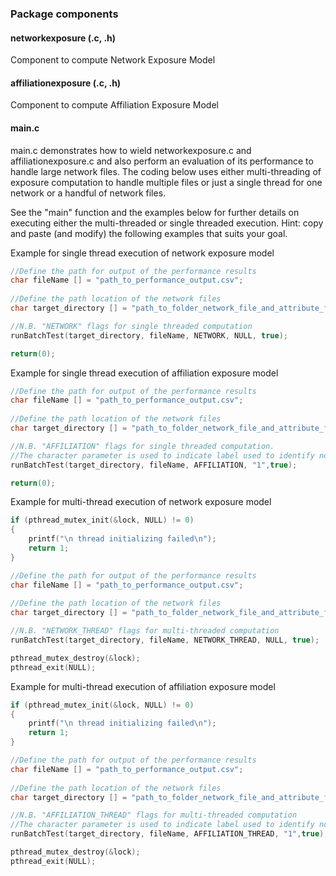 ### Package components

#### networkexposure (.c, .h)
Component to compute Network Exposure Model

#### affiliationexposure (.c, .h)
Component to compute Affiliation Exposure Model

#### main.c
main.c demonstrates how to wield networkexposure.c and affiliationexposure.c and also perform an evaluation of its performance to handle large network files. The coding below uses either multi-threading of exposure computation to handle multiple files or just a single thread for one network or a handful of network files. 

See the "main" function and the examples below for further details on executing either the multi-threaded or single threaded execution. Hint: copy and paste (and modify) the following examples that suits your goal.


Example for single thread execution of network exposure model

```C
//Define the path for output of the performance results
char fileName [] = "path_to_performance_output.csv";
    
//Define the path location of the network files
char target_directory [] = "path_to_folder_network_file_and_attribute_file";

//N.B. "NETWORK" flags for single threaded computation 
runBatchTest(target_directory, fileName, NETWORK, NULL, true);

return(0);
```
Example for single thread execution of affiliation exposure model

```C
//Define the path for output of the performance results
char fileName [] = "path_to_performance_output.csv";
    
//Define the path location of the network files
char target_directory [] = "path_to_folder_network_file_and_attribute_file";

//N.B. "AFFILIATION" flags for single threaded computation. 
//The character parameter is used to indicate label used to identify nodes that are in the first mode. 
runBatchTest(target_directory, fileName, AFFILIATION, "1",true);

return(0);
```

Example for multi-thread execution of network exposure model

```C
if (pthread_mutex_init(&lock, NULL) != 0)
{
	printf("\n thread initializing failed\n");
	return 1;
}

//Define the path for output of the performance results
char fileName [] = "path_to_performance_output.csv";
    
//Define the path location of the network files
char target_directory [] = "path_to_folder_network_file_and_attribute_file";

//N.B. "NETWORK_THREAD" flags for multi-threaded computation  
runBatchTest(target_directory, fileName, NETWORK_THREAD, NULL, true);

pthread_mutex_destroy(&lock);
pthread_exit(NULL);
```

Example for multi-thread execution of affiliation exposure model

```C
if (pthread_mutex_init(&lock, NULL) != 0)
{
	printf("\n thread initializing failed\n");
	return 1;
}

//Define the path for output of the performance results
char fileName [] = "path_to_performance_output.csv";
    
//Define the path location of the network files
char target_directory [] = "path_to_folder_network_file_and_attribute_file";

//N.B. "AFFILIATION_THREAD" flags for multi-threaded computation  
//The character parameter is used to indicate label used to identify nodes that are in the first mode. 
runBatchTest(target_directory, fileName, AFFILIATION_THREAD, "1",true);

pthread_mutex_destroy(&lock);
pthread_exit(NULL);
```